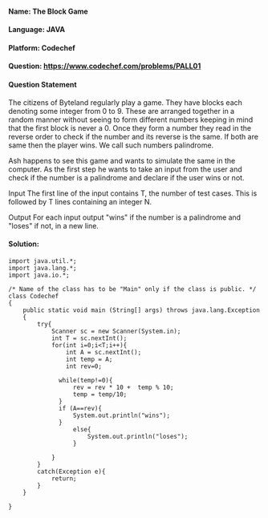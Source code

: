 #### Name: The Block Game
#### Language: JAVA
#### Platform: Codechef
#### Question: https://www.codechef.com/problems/PALL01

#### Question Statement
The citizens of Byteland regularly play a game. They have blocks each denoting some integer from 0 to 9. These are arranged together in a random manner without seeing to form different numbers keeping in mind that the first block is never a 0. Once they form a number they read in the reverse order to check if the number and its reverse is the same. If both are same then the player wins. We call such numbers palindrome.

Ash happens to see this game and wants to simulate the same in the computer. As the first step he wants to take an input from the user and check if the number is a palindrome and declare if the user wins or not. 

Input
The first line of the input contains T, the number of test cases. This is followed by T lines containing an integer N.

Output
For each input output "wins" if the number is a palindrome and "loses" if not, in a new line.

</hr>

#### Solution:
```
import java.util.*;
import java.lang.*;
import java.io.*;

/* Name of the class has to be "Main" only if the class is public. */
class Codechef
{
	public static void main (String[] args) throws java.lang.Exception
	{
		try{
		    Scanner sc = new Scanner(System.in);
		    int T = sc.nextInt();
		    for(int i=0;i<T;i++){
		        int A = sc.nextInt();
		        int temp = A;
		        int rev=0;
		  
		      while(temp!=0){
		          rev = rev * 10 +  temp % 10;
		          temp = temp/10;
		      }
		      if (A==rev){
		          System.out.println("wins");
		      }
		          else{
		              System.out.println("loses");
		          }
		      
		    }
		}
		catch(Exception e){
		    return;
		}
	}
	
}


```